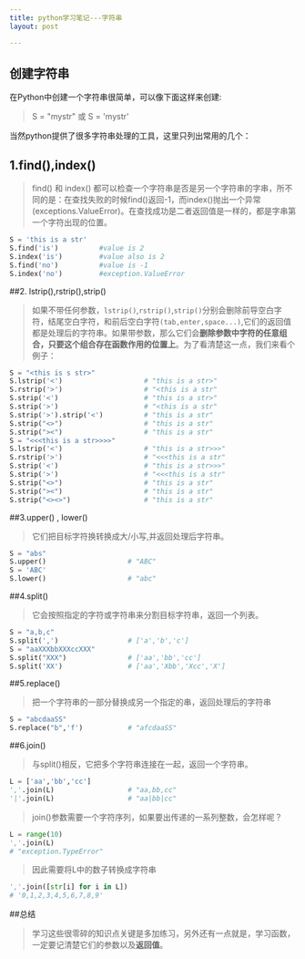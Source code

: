 ```yaml
---
title: python学习笔记---字符串
layout: post

---
```


## 创建字符串

在<let>Python</let>中创建一个字符串很简单，可以像下面这样来创建:

><let>S = "mystr"</let> 或 <let>S = 'mystr'</let>

当然<let>python</let>提供了很多字符串处理的工具，这里只列出常用的几个：

## 1.<let>find()</let>,<let>index()</let> 

><let>find()</let> 和 <let>index()</let> 都可以检查一个字符串是否是另一个字符串的字串，所不同的是：在查找失败的时候<let>find()</let>返回<let>-1</let>，而<let>index()</let>抛出一个异常<let>(exceptions.ValueError)</let>。在查找成功是二者返回值是一样的，都是字串第一个字符出现的位置。

```python
S = 'this is a str'
S.find('is')          #value is 2
S.index('is')         #value also is 2
S.find('no')          #value is -1
S.index('no')         #exception.ValueError
```

##2.<let> lstrip(),rstrip(),strip() </let>

>如果不带任何参数，`lstrip()`,`rstrip()`,`strip()`分别会删除前导空白字符，结尾空白字符，和前后空白字符`(tab,enter,space...)`,它们的返回值都是处理后的字符串。如果带参数，那么它们会**删除参数中字符的任意组合，只要这个组合存在函数作用的位置上**。为了看清楚这一点，我们来看个例子：

```python
S = "<this is s str>"
S.lstrip('<')                    # "this is a str>"
S.rstrip('>')                    # "<this is a str"
S.strip('<')                     # "this is a str>"
S.strip('>')                     # "<this is a str"
S.strip('>').strip('<')          # "this is a str"
S.strip("<>")                    # "this is a str"
S.strip("><")                    # "this is a str"
S = "<<<this is a str>>>>"
S.lstrip('<')                    # "this is a str>>>"
S.rstrip('>')                    # "<<<this is a str"
S.strip('<')                     # "this is a str>>>"
S.strip('>')                     # "<<<this is a str"
S.strip("<>")                    # "this is a str"
S.strip("><")                    # "this is a str"
S.strip("<><>")                  # "this is a str"
```

##3.<let>upper() , lower() </let>

>它们把目标字符换转换成大/小写,并返回处理后字符串。

```python
S = "abs"
S.upper()                    # "ABC"
S = 'ABC'
S.lower()                    # "abc"
```

##4.<let>split()</let>

>它会按照指定的字符或字符串来分割目标字符串，返回一个列表。

```python
S = "a,b,c"
S.split(',')                 # ['a','b','c']
S = "aaXXXbbXXXccXXX"
S.split("XXX")               # ['aa','bb','cc']
S.split('XX')                # ['aa','Xbb','Xcc','X']
```

##5.<let>replace()</let>

>把一个字符串的一部分替换成另一个指定的串，返回处理后的字符串

```python
S = "abcdaaSS"
S.replace("b",'f')           # "afcdaaSS"
```
##6.<let>join()</let>

>与<let>split()</let>相反，它把多个字符串连接在一起，返回一个字符串。

```python
L = ['aa','bb','cc']
','.join(L)                  # "aa,bb,cc"
'|'.join(L)                  # "aa|bb|cc"
```
><let>join()</let>参数需要一个字符序列，如果要出传递的一系列整数，会怎样呢？

```python
L = range(10)
','.join(L) 
# "exception.TypeError"
```

>因此需要将<let>L</let>中的数子转换成字符串

```python
','.join([str[i] for i in L])
# '0,1,2,3,4,5,6,7,8,9'
```

##总结

>学习这些很零碎的知识点关键是多加练习，另外还有一点就是，学习函数，一定要记清楚它们的参数以及**返回值**。
